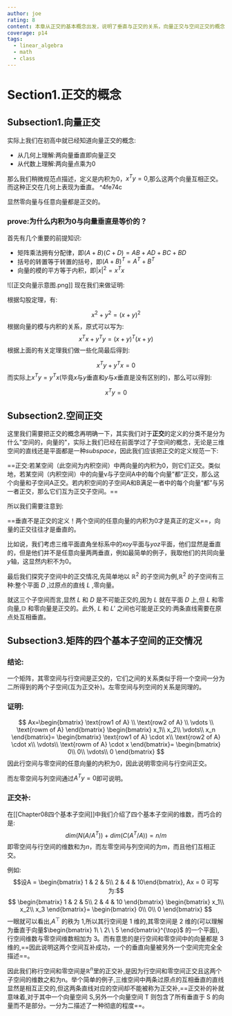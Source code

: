 ```yaml
---
author: joe
rating: 8
content: 本章从正交的基本概念出发，说明了垂直与正交的关系，向量正交与空间正交的概念，子空间的正交性
coverage: p14
tags:
  - linear_algebra
  - math
  - class
---
```

# Section1.正交的概念

## Subsection1.向量正交

实际上我们在初高中就已经知道向量正交的概念:
* 从几何上理解:两向量垂直即向量正交
* 从代数上理解:两向量点乘为0

那么我们稍微规范点描述，定义是内积为0，$x^Ty=0$,那么这两个向量互相正交。而这种正交在几何上表现为垂直。 ^4fe74c

显然零向量与任意向量都是正交的。
### prove:为什么内积为0与向量垂直是等价的？

首先有几个重要的前提知识:

* 矩阵乘法拥有分配律，即$(A+B)(C+D)=AB+AD+BC+BD$
* 括号的转置等于转置的括号，即$(A+B)^T=A^T+B^T$
* 向量的模的平方等于内积，即$|x|^2=x^Tx$

![[正交向量示意图.png]]
现在我们来做证明:

根据勾股定理，有:

$$x^2+y^2=(x+y)^2$$
根据向量的模与内积的关系，原式可以写为:
$$x^Tx+y^Ty=(x+y)^T(x+y)$$
根据上面的有关定理我们做一些化简最后得到:

$$x^Ty+y^Tx=0$$
而实际上$x^Ty=y^Tx$(毕竟$x$与$y$垂直和$y$与$x$垂直是没有区别的)，那么可以得到:

$$x^Ty=0$$
## Subsection2.空间正交

这里我们需要把正交的概念再明确一下，其实我们对于**正交**的定义的分类不是分为什么"空间的，向量的"，实际上我们已经在前面学过了子空间的概念，无论是三维空间的直线还是平面都是一种$subspace$，因此我们应该把正交的定义规范一下:

==正交:若某空间（此空间为内积空间）中两向量的内积为0，则它们正交。类似地，若某空间（内积空间）中的向量v与子空间A中的每个向量”都“正交，那么这个向量和子空间A正交。若内积空间的子空间A和B满足一者中的每个向量“都”与另一者正交，那么它们互为正交子空间。==

所以我们需要注意到:

==垂直不是正交的定义！两个空间的任意向量的内积为0才是真正的定义==，向量的正交往往才是垂直的。

比如说，我们考虑三维平面直角坐标系中的$xoy$平面与$yoz$平面，他们显然是垂直的，但是他们并不是任意向量两两垂直，例如最简单的例子，我取他们的共同向量$y$轴，这显然内积不为0。

最后我们探究子空间中的正交情况,先简单地以 $\mathbb{R}^2$ 的子空间为例,$\mathbb{R}^2$ 的子空间有三种:整个平面 $D$ ,过原点的直线 $L$ ,零向量。

就这三个子空间而言,显然 $L$ 和 $D$ 是不可能正交的,因为 $L$ 就在平面 $D$ 上,但 $L$ 和零向量,$\mathbb{D}$ 和零向量是正交的。此外, $L$ 和 $L'$ 之间也可能是正交的:两条直线需要在原点处互相垂直。

## Subsection3.矩阵的四个基本子空间的正交情况

### 结论:

一个矩阵，其零空间与行空间是正交的，它们之间的关系类似于将一个空间一分为二所得到的两个子空间(互为正交补)。左零空间与列空间的关系是同理的。

### 证明:

$$ Ax=\begin{bmatrix} \text{row1 of A} \\ \text{row2 of A} \\ \vdots \\ \text{rowm of A} \end{bmatrix} \begin{bmatrix} x_1\\ x_2\\ \vdots\\ x_n \end{bmatrix}=
\begin{bmatrix} \text{row1 of A} \cdot x\\ \text{row2 of A} \cdot x\\ \vdots\\ \text{rowm of A} \cdot x \end{bmatrix}=
\begin{bmatrix} 0\\ 0\\ \vdots\\ 0 \end{bmatrix} $$
因此行空间与零空间的任意向量的内积为0，因此说明零空间与行空间正交。

而左零空间与列空间通过$A^Ty=0$即可说明。

### 正交补:

在[[Chapter08四个基本子空间]]中我们介绍了四个基本子空间的维数，而巧合的是:
$$dim(N(A/A^T))+dim(C(A^T/A))=n/m$$
即零空间与行空间的维数和为$n$，而左零空间与列空间的为$m$，而且他们互相正交。

例如:
$$设A = \begin{bmatrix} 1 & 2 & 5\\ 2 & 4 & 10\end{bmatrix}, Ax = 0 可写为:$$$$ \begin{bmatrix} 1 & 2 & 5\\ 2 & 4 & 10 \end{bmatrix}
\begin{bmatrix} x_1\\ x_2\\ x_3 \end{bmatrix}=
\begin{bmatrix} 0\\ 0\\ 0 \end{bmatrix} $$
一眼就可以看出,$A^{\top}$ 的秩为 $1$,所以其行空间是 $1$ 维的,其零空间是 $2$ 维的(可以理解为垂直于向量$\begin{bmatrix} 1\ \  2\ \  5 \end{bmatrix}^{\top}$ 的一个平面),行空间维数与零空间维数相加为 $3$。而有意思的是行空间和零空间中的向量都是 $3$ 维的,==因此说明这两个空间互补成功，一个的垂直向量被另外一个空间完完全全描述==。

因此我们称行空间和零空间是$\mathbb{R}^n$里的正交补,是因为行空间和零空间正交且这两个子空间的维数之和为n。举个简单的例子,三维空间中两条过原点的互相垂直的直线显然是相互正交的,但这两条直线对应的空间却不能被称为正交补,==正交补的补就意味着,对于其中一个向量空间 S,另外一个向量空间 T 则包含了所有垂直于 S 的向量而不是部分。一分为二描述了一种彻底的程度==。

